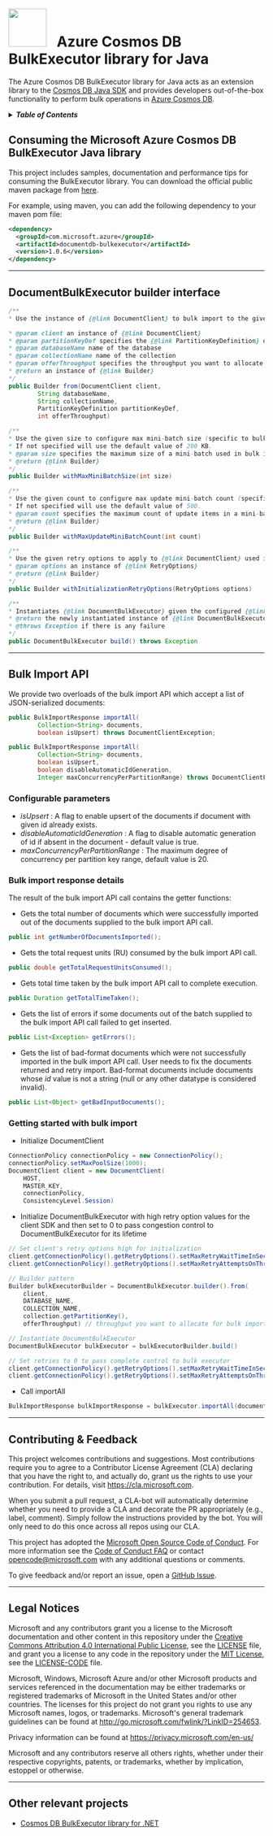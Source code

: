 <img src="https://raw.githubusercontent.com/dennyglee/azure-cosmosdb-spark/master/docs/images/azure-cosmos-db-icon.png" width="75">  &nbsp; Azure Cosmos DB BulkExecutor library for Java
==========================================

The Azure Cosmos DB BulkExecutor library for Java acts as an extension library to the [Cosmos DB Java SDK](https://docs.microsoft.com/en-us/azure/cosmos-db/sql-api-sdk-java) and provides developers out-of-the-box functionality to perform bulk operations in [Azure Cosmos DB](http://cosmosdb.com).

<details>
<summary><strong><em>Table of Contents</em></strong></summary>

* [Consuming the Microsoft Azure Cosmos DB BulkExecutor Java library](#maven)
* [DocumentBulkExecutor builder interface](#builder)
* [Bulk Import API](#bulk-import-api)
  * [Configurable parameters](#bulk-import-configurations)
  * [Bulk import response object definition](#bulk-import-response)
  * [Getting started with bulk import](#bulk-import-getting-started)
  * [Performance of bulk import sample](bulk-import-performance)
  * [API implementation details](bulk-import-client-side)
* [Bulk Update API](#bulk-update-api)
  * [List of supported field update operations](#field-update-operations)
  * [Configurable parameters](#bulk-update-configurations)
  * [Bulk update response object definition](#bulk-update-response)
  * [Getting started with bulk update](#bulk-update-getting-started)
  * [Performance of bulk update sample](bulk-update-performance)
  * [API implementation details](bulk-update-client-side)
* [Performance tips](#additional-pointers)
* [Contributing & Feedback](#contributing--feedback)
* [Legal Notices](#legal-notice)
* [Other relevant projects](#relevant-projects)

</details>

## Consuming the Microsoft Azure Cosmos DB BulkExecutor Java library

This project includes samples, documentation and performance tips for consuming the BulkExecutor library. You can download the official public maven package from [here](https://search.maven.org/#search%7Cga%7C1%7Cdocumentdb-bulkexecutor).

For example, using maven, you can add the following dependency to your maven pom file:
```xml
<dependency>
  <groupId>com.microsoft.azure</groupId>
  <artifactId>documentdb-bulkexecutor</artifactId>
  <version>1.0.6</version>
</dependency>
```
------------------------------------------

## DocumentBulkExecutor builder interface

```java
/**
* Use the instance of {@link DocumentClient} to bulk import to the given instance of {@link DocumentCollection}

* @param client an instance of {@link DocumentClient}
* @param partitionKeyDef specifies the {@link PartitionKeyDefinition} of the collection
* @param databaseName name of the database
* @param collectionName name of the collection
* @param offerThroughput specifies the throughput you want to allocate for bulk operations out of the collection's total throughput
* @return an instance of {@link Builder}
*/
public Builder from(DocumentClient client,
        String databaseName, 
        String collectionName,
        PartitionKeyDefinition partitionKeyDef,
        int offerThroughput)

/**
* Use the given size to configure max mini-batch size (specific to bulk import API)
* If not specified will use the default value of 200 KB.
* @param size specifies the maximum size of a mini-batch used in bulk import API.
* @return {@link Builder}
*/
public Builder withMaxMiniBatchSize(int size)

/**
* Use the given count to configure max update mini-batch count (specific to bulk update API)
* If not specified will use the default value of 500.
* @param count specifies the maximum count of update items in a mini-batch used in bulk update API.
* @return {@link Builder}
*/
public Builder withMaxUpdateMiniBatchCount(int count)

/**
* Use the given retry options to apply to {@link DocumentClient} used in initialization of {@link DocumentBulkExecutor}
* @param options an instance of {@link RetryOptions}
* @return {@link Builder}
*/
public Builder withInitializationRetryOptions(RetryOptions options)

/**
* Instantiates {@link DocumentBulkExecutor} given the configured {@link Builder}.
* @return the newly instantiated instance of {@link DocumentBulkExecutor}
* @throws Exception if there is any failure
*/
public DocumentBulkExecutor build() throws Exception
```

------------------------------------------
## Bulk Import API

We provide two overloads of the bulk import API which accept a list of JSON-serialized documents:

```java
public BulkImportResponse importAll(
        Collection<String> documents,
        boolean isUpsert) throws DocumentClientException;

public BulkImportResponse importAll(
        Collection<String> documents,
        boolean isUpsert,
        boolean disableAutomaticIdGeneration,
        Integer maxConcurrencyPerPartitionRange) throws DocumentClientException;   
```

### Configurable parameters

* *isUpsert* : A flag to enable upsert of the documents if document with given id already exists.
* *disableAutomaticIdGeneration* : A flag to disable automatic generation of id if absent in the document - default value is true.
* *maxConcurrencyPerPartitionRange* : The maximum degree of concurrency per partition key range, default value is 20.

### Bulk import response details

The result of the bulk import API call contains the getter functions:
* Gets the total number of documents which were successfully imported out of the documents supplied to the bulk import API call.
```java
public int getNumberOfDocumentsImported();
```
* Gets the total request units (RU) consumed by the bulk import API call.
```java
public double getTotalRequestUnitsConsumed();
```
* Gets total time taken by the bulk import API call to complete execution.
```java
public Duration getTotalTimeTaken();
```
* Gets the list of errors if some documents out of the batch supplied to the bulk import API call failed to get inserted.
```java
public List<Exception> getErrors();
```
* Gets the list of bad-format documents which were not successfully imported in the bulk import API call. User needs to fix the documents returned and retry import. Bad-format documents include documents whose *id* value is not a string (null or any other datatype is considered invalid).
```java
public List<Object> getBadInputDocuments();
```

### Getting started with bulk import

* Initialize DocumentClient
```java
ConnectionPolicy connectionPolicy = new ConnectionPolicy();
connectionPolicy.setMaxPoolSize(1000);
DocumentClient client = new DocumentClient(
    HOST,
    MASTER_KEY, 
    connectionPolicy,
    ConsistencyLevel.Session)
```

* Initialize DocumentBulkExecutor with high retry option values for the client SDK and then set to 0 to pass congestion control to DocumentBulkExecutor for its lifetime
```java
// Set client's retry options high for initialization
client.getConnectionPolicy().getRetryOptions().setMaxRetryWaitTimeInSeconds(30);
client.getConnectionPolicy().getRetryOptions().setMaxRetryAttemptsOnThrottledRequests(9);

// Builder pattern
Builder bulkExecutorBuilder = DocumentBulkExecutor.builder().from(
    client,
    DATABASE_NAME,
	COLLECTION_NAME,
    collection.getPartitionKey(),
    offerThroughput) // throughput you want to allocate for bulk import out of the collection's total throughput

// Instantiate DocumentBulkExecutor
DocumentBulkExecutor bulkExecutor = bulkExecutorBuilder.build()

// Set retries to 0 to pass complete control to bulk executor
client.getConnectionPolicy().getRetryOptions().setMaxRetryWaitTimeInSeconds(0);
client.getConnectionPolicy().getRetryOptions().setMaxRetryAttemptsOnThrottledRequests(0);
```

* Call importAll
```java
BulkImportResponse bulkImportResponse = bulkExecutor.importAll(documents, false);
```

------------------------------------------
## Contributing & Feedback

This project welcomes contributions and suggestions.  Most contributions require you to agree to a
Contributor License Agreement (CLA) declaring that you have the right to, and actually do, grant us
the rights to use your contribution. For details, visit https://cla.microsoft.com.

When you submit a pull request, a CLA-bot will automatically determine whether you need to provide
a CLA and decorate the PR appropriately (e.g., label, comment). Simply follow the instructions
provided by the bot. You will only need to do this once across all repos using our CLA.

This project has adopted the [Microsoft Open Source Code of Conduct](https://opensource.microsoft.com/codeofconduct/).
For more information see the [Code of Conduct FAQ](https://opensource.microsoft.com/codeofconduct/faq/) or
contact [opencode@microsoft.com](mailto:opencode@microsoft.com) with any additional questions or comments.

To give feedback and/or report an issue, open a [GitHub
Issue](https://help.github.com/articles/creating-an-issue/).

------------------------------------------
## Legal Notices

Microsoft and any contributors grant you a license to the Microsoft documentation and other content
in this repository under the [Creative Commons Attribution 4.0 International Public License](https://creativecommons.org/licenses/by/4.0/legalcode),
see the [LICENSE](LICENSE) file, and grant you a license to any code in the repository under the [MIT License](https://opensource.org/licenses/MIT), see the
[LICENSE-CODE](LICENSE-CODE) file.

Microsoft, Windows, Microsoft Azure and/or other Microsoft products and services referenced in the documentation
may be either trademarks or registered trademarks of Microsoft in the United States and/or other countries.
The licenses for this project do not grant you rights to use any Microsoft names, logos, or trademarks.
Microsoft's general trademark guidelines can be found at http://go.microsoft.com/fwlink/?LinkID=254653.

Privacy information can be found at https://privacy.microsoft.com/en-us/

Microsoft and any contributors reserve all others rights, whether under their respective copyrights, patents,
or trademarks, whether by implication, estoppel or otherwise.

------------------------------------------
## Other relevant projects

* [Cosmos DB BulkExecutor library for .NET](https://github.com/Azure/azure-cosmosdb-bulkexecutor-dotnet-getting-started)